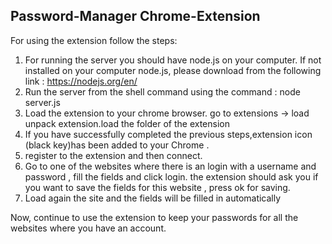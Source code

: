 ## Password-Manager Chrome-Extension ##
For using the extension follow the steps:

1. For running the server you should have node.js on your computer.
   If not installed on your computer node.js, please download from the following link : https://nodejs.org/en/
2. Run the server from the shell command using the command : node server.js
3. Load the extension to your chrome browser. go to extensions -> load unpack extension.load the folder of the extension 
4. If you have successfully completed the previous steps,extension icon (black key)has been added to your Chrome .
5. register to the extension and then connect.
6. Go to one of the websites where there is an login with a username and password , fill the fields and click login.
   the extension should ask you if you want to save the fields for this website , press ok for saving.
7. Load again the site and the fields will be filled in automatically

Now, continue to use the extension to keep your passwords for all the websites where you have an account.
